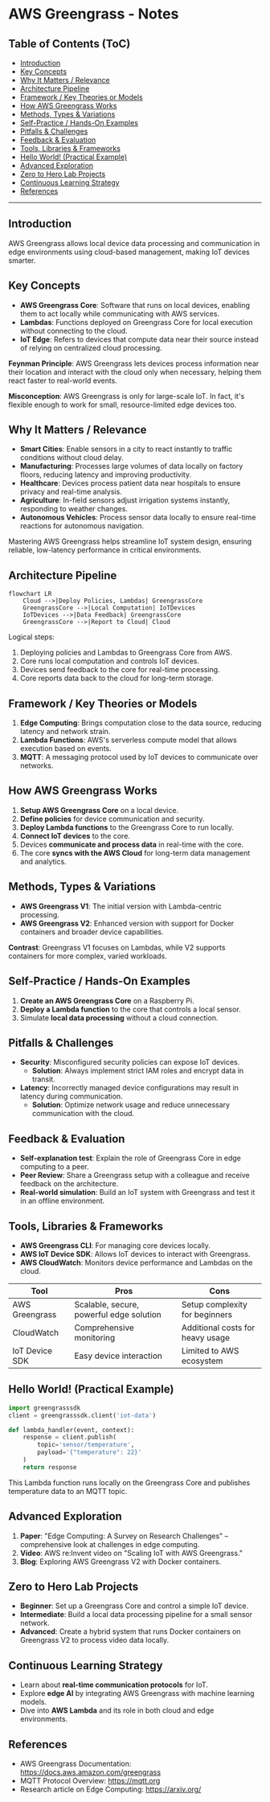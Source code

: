 # AWS Greengrass - Notes

## Table of Contents (ToC)

  - [Introduction](#introduction)
  - [Key Concepts](#key-concepts)
  - [Why It Matters / Relevance](#why-it-matters--relevance)
  - [Architecture Pipeline](#architecture-pipeline)
  - [Framework / Key Theories or Models](#framework--key-theories-or-models)
  - [How AWS Greengrass Works](#how-aws-greengrass-works)
  - [Methods, Types & Variations](#methods-types--variations)
  - [Self-Practice / Hands-On Examples](#self-practice--hands-on-examples)
  - [Pitfalls & Challenges](#pitfalls--challenges)
  - [Feedback & Evaluation](#feedback--evaluation)
  - [Tools, Libraries & Frameworks](#tools-libraries--frameworks)
  - [Hello World! (Practical Example)](#hello-world-practical-example)
  - [Advanced Exploration](#advanced-exploration)
  - [Zero to Hero Lab Projects](#zero-to-hero-lab-projects)
  - [Continuous Learning Strategy](#continuous-learning-strategy)
  - [References](#references)

---

## Introduction
AWS Greengrass allows local device data processing and communication in edge environments using cloud-based management, making IoT devices smarter.

## Key Concepts
- **AWS Greengrass Core**: Software that runs on local devices, enabling them to act locally while communicating with AWS services.
- **Lambdas**: Functions deployed on Greengrass Core for local execution without connecting to the cloud.
- **IoT Edge**: Refers to devices that compute data near their source instead of relying on centralized cloud processing.
  
**Feynman Principle**: AWS Greengrass lets devices process information near their location and interact with the cloud only when necessary, helping them react faster to real-world events.

**Misconception**: AWS Greengrass is only for large-scale IoT. In fact, it's flexible enough to work for small, resource-limited edge devices too.

## Why It Matters / Relevance
- **Smart Cities**: Enable sensors in a city to react instantly to traffic conditions without cloud delay.
- **Manufacturing**: Processes large volumes of data locally on factory floors, reducing latency and improving productivity.
- **Healthcare**: Devices process patient data near hospitals to ensure privacy and real-time analysis.
- **Agriculture**: In-field sensors adjust irrigation systems instantly, responding to weather changes.
- **Autonomous Vehicles**: Process sensor data locally to ensure real-time reactions for autonomous navigation.

Mastering AWS Greengrass helps streamline IoT system design, ensuring reliable, low-latency performance in critical environments.

## Architecture Pipeline
```mermaid
flowchart LR
    Cloud -->|Deploy Policies, Lambdas| GreengrassCore
    GreengrassCore -->|Local Computation| IoTDevices
    IoTDevices -->|Data Feedback| GreengrassCore
    GreengrassCore -->|Report to Cloud| Cloud
```
Logical steps:
1. Deploying policies and Lambdas to Greengrass Core from AWS.
2. Core runs local computation and controls IoT devices.
3. Devices send feedback to the core for real-time processing.
4. Core reports data back to the cloud for long-term storage.

## Framework / Key Theories or Models
1. **Edge Computing**: Brings computation close to the data source, reducing latency and network strain.
2. **Lambda Functions**: AWS's serverless compute model that allows execution based on events.
3. **MQTT**: A messaging protocol used by IoT devices to communicate over networks.

## How AWS Greengrass Works
1. **Setup AWS Greengrass Core** on a local device.
2. **Define policies** for device communication and security.
3. **Deploy Lambda functions** to the Greengrass Core to run locally.
4. **Connect IoT devices** to the core.
5. Devices **communicate and process data** in real-time with the core.
6. The core **syncs with the AWS Cloud** for long-term data management and analytics.

## Methods, Types & Variations
- **AWS Greengrass V1**: The initial version with Lambda-centric processing.
- **AWS Greengrass V2**: Enhanced version with support for Docker containers and broader device capabilities.
  
**Contrast**: Greengrass V1 focuses on Lambdas, while V2 supports containers for more complex, varied workloads.

## Self-Practice / Hands-On Examples
1. **Create an AWS Greengrass Core** on a Raspberry Pi.
2. **Deploy a Lambda function** to the core that controls a local sensor.
3. Simulate **local data processing** without a cloud connection.

## Pitfalls & Challenges
- **Security**: Misconfigured security policies can expose IoT devices.
  - **Solution**: Always implement strict IAM roles and encrypt data in transit.
- **Latency**: Incorrectly managed device configurations may result in latency during communication.
  - **Solution**: Optimize network usage and reduce unnecessary communication with the cloud.

## Feedback & Evaluation
- **Self-explanation test**: Explain the role of Greengrass Core in edge computing to a peer.
- **Peer Review**: Share a Greengrass setup with a colleague and receive feedback on the architecture.
- **Real-world simulation**: Build an IoT system with Greengrass and test it in an offline environment.

## Tools, Libraries & Frameworks
- **AWS Greengrass CLI**: For managing core devices locally.
- **AWS IoT Device SDK**: Allows IoT devices to interact with Greengrass.
- **AWS CloudWatch**: Monitors device performance and Lambdas on the cloud.
  
| Tool              | Pros                             | Cons                                  |
|-------------------|----------------------------------|---------------------------------------|
| AWS Greengrass    | Scalable, secure, powerful edge solution | Setup complexity for beginners         |
| CloudWatch        | Comprehensive monitoring         | Additional costs for heavy usage      |
| IoT Device SDK    | Easy device interaction          | Limited to AWS ecosystem              |

## Hello World! (Practical Example)
```python
import greengrasssdk
client = greengrasssdk.client('iot-data')

def lambda_handler(event, context):
    response = client.publish(
        topic='sensor/temperature',
        payload='{"temperature": 22}'
    )
    return response
```
This Lambda function runs locally on the Greengrass Core and publishes temperature data to an MQTT topic.

## Advanced Exploration
1. **Paper**: "Edge Computing: A Survey on Research Challenges" – comprehensive look at challenges in edge computing.
2. **Video**: AWS re:Invent video on "Scaling IoT with AWS Greengrass."
3. **Blog**: Exploring AWS Greengrass V2 with Docker containers.

## Zero to Hero Lab Projects
- **Beginner**: Set up a Greengrass Core and control a simple IoT device.
- **Intermediate**: Build a local data processing pipeline for a small sensor network.
- **Advanced**: Create a hybrid system that runs Docker containers on Greengrass V2 to process video data locally.

## Continuous Learning Strategy
- Learn about **real-time communication protocols** for IoT.
- Explore **edge AI** by integrating AWS Greengrass with machine learning models.
- Dive into **AWS Lambda** and its role in both cloud and edge environments.

## References
- AWS Greengrass Documentation: https://docs.aws.amazon.com/greengrass
- MQTT Protocol Overview: https://mqtt.org
- Research article on Edge Computing: https://arxiv.org/